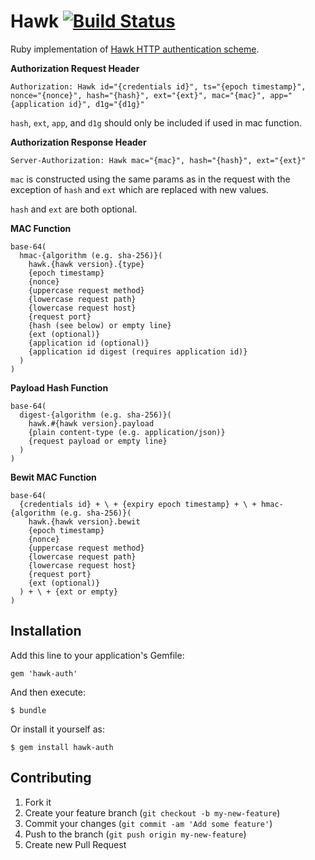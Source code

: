 # Hawk [![Build Status](https://travis-ci.org/tent/hawk-ruby.png)](https://travis-ci.org/tent/hawk-ruby)

Ruby implementation of [Hawk HTTP authentication scheme](https://github.com/hueniverse/hawk).

**Authorization Request Header**

```
Authorization: Hawk id="{credentials id}", ts="{epoch timestamp}", nonce="{nonce}", hash="{hash}", ext="{ext}", mac="{mac}", app="{application id}", d1g="{d1g}"
```

`hash`, `ext`, `app`, and `d1g` should only be included if used in mac function.

**Authorization Response Header**

```
Server-Authorization: Hawk mac="{mac}", hash="{hash}", ext="{ext}"
```

`mac` is constructed using the same params as in the request with the exception of `hash` and `ext` which are replaced with new values.

`hash` and `ext` are both optional.

**MAC Function**

```
base-64(
  hmac-{algorithm (e.g. sha-256)}(
    hawk.{hawk version}.{type}
    {epoch timestamp}
    {nonce}
    {uppercase request method}
    {lowercase request path}
    {lowercase request host}
    {request port}
    {hash (see below) or empty line}
    {ext (optional)}
    {application id (optional)}
    {application id digest (requires application id)}
  )
)
```

**Payload Hash Function**

```
base-64(
  digest-{algorithm (e.g. sha-256)}(
    hawk.#{hawk version}.payload
    {plain content-type (e.g. application/json)}
    {request payload or empty line}
  )
)
```

**Bewit MAC Function**

```
base-64(
  {credentials id} + \ + {expiry epoch timestamp} + \ + hmac-{algorithm (e.g. sha-256)}(
    hawk.{hawk version}.bewit
    {epoch timestamp}
    {nonce}
    {uppercase request method}
    {lowercase request path}
    {lowercase request host}
    {request port}
    {ext (optional)}
  ) + \ + {ext or empty}
)
```

## Installation

Add this line to your application's Gemfile:

    gem 'hawk-auth'

And then execute:

    $ bundle

Or install it yourself as:

    $ gem install hawk-auth

## Contributing

1. Fork it
2. Create your feature branch (`git checkout -b my-new-feature`)
3. Commit your changes (`git commit -am 'Add some feature'`)
4. Push to the branch (`git push origin my-new-feature`)
5. Create new Pull Request
